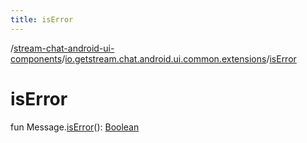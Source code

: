 ```yaml
---
title: isError
---
```

/[stream-chat-android-ui-components](../index.md)/[io.getstream.chat.android.ui.common.extensions](index.md)/[isError](isError.md)  
  
  
  
# isError  
fun Message.[isError](isError.md)(): [Boolean](https://kotlinlang.org/api/latest/jvm/stdlib/kotlin/-boolean/index.html)
